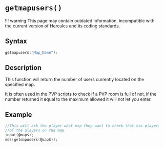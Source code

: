 # `getmapusers()`

!!! warning
	This page may contain outdated information, incompatible with the current version of Hercules and its coding standards.

## Syntax

```c
getmapusers("Map_Name");
```

## Description

This function will return the number of users currently located on the specified map.

It is often used in the PVP scripts to check if a PVP room is full of not, if the number returned it equal to the maximum allowed it will not let you enter.

## Example

```c
//This will ask the player what map they want to check that has players and return the value
//of the players on the map
input(@map$);
mes(getmapusers(@map$));
```
